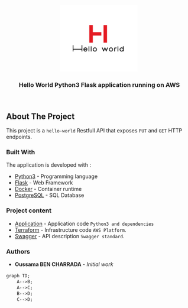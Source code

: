 <br/>
<div align="center">
  <a>
    <img src="./images/logo.png" alt="Logo">
  </a>

 <h3 align="center">Hello World Python3 Flask application running on AWS</h3>
</div>
</br>

## About The Project
This project is a `hello-world` Restfull API that exposes `PUT` and `GET` HTTP endpoints.

### Built With
The application is developed with :
* [Python3](https://www.python.org/downloads/) - Programming language
* [Flask](https://flask.palletsprojects.com/en/2.0.x/) - Web Framework
* [Docker](https://docs.docker.com/engine/install/) - Container runtime
* [PostgreSQL](https://www.postgresql.org/) - SQL Database

### Project content 
* [Application](https://github.com/Oussama-bch/hello-world/blob/main/application/README.md) - Application code `Python3 and dependencies`
* [Terraform](https://github.com/Oussama-bch/hello-world/blob/main/terraform/README.md) - Infrastructure code `AWS Platform`.
* [Swagger](https://github.com/Oussama-bch/hello-world/blob/main/swagger/README.md) - API description `Swagger standard`.


### Authors

* **Oussama BEN CHARRADA** - *Initial work*

```mermaid
graph TD;
    A-->B;
    A-->C;
    B-->D;
    C-->D;
```

